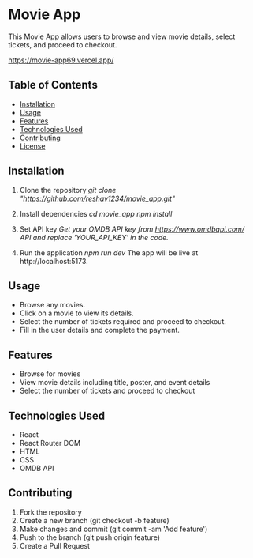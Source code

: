 # Movie App

This Movie App allows users to browse and view movie details, select tickets, and proceed to checkout.

https://movie-app69.vercel.app/
## Table of Contents

- [Installation](#installation)
- [Usage](#usage)
- [Features](#features)
- [Technologies Used](#technologies-used)
- [Contributing](#contributing)
- [License](#license)

## Installation

1. Clone the repository
*git clone "https://github.com/reshav1234/movie_app.git"*

2. Install dependencies
*cd movie_app*
*npm install*

3. Set API key
*Get your OMDB API key from https://www.omdbapi.com/ API and replace 'YOUR_API_KEY' in the code.*

4. Run the application 
*npm run dev*
The app will be live at http://localhost:5173.

## Usage

- Browse any movies.
- Click on a movie to view its details.
- Select the number of tickets required and proceed to checkout.
- Fill in the user details and complete the payment.

## Features

- Browse for movies
- View movie details including title, poster, and event details
- Select the number of tickets and proceed to checkout

## Technologies Used

- React
- React Router DOM
- HTML
- CSS
- OMDB API

## Contributing

1. Fork the repository
2. Create a new branch (git checkout -b feature)
3. Make changes and commit (git commit -am 'Add feature')
4. Push to the branch (git push origin feature)
5. Create a Pull Request


